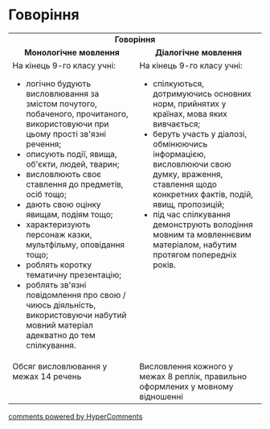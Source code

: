 <div id="hypercomments_widget" class="js-hypercomments-widget invisible"></div>

# Говоріння

<table>
    <td align="center" colspan="2"><b>Говоріння</b></td>
  </tr>
            <tr>
                <td align="center"><b>Монологічне мовлення</b></td>
                <td align="center"><b>Діалогічне мовлення</b></td>
            </tr>
            <tr>
<td style="vertical-align:top !important;">
На кінець 9-го класу учні:
<ul>
<li>логічно будують висловлювання за змістом почутого, побаченого, прочитаного, використовуючи при цьому прості зв'язні речення;</li>
<li>описують події, явища, об'єкти, людей, тварин;</li>
<li>висловлюють своє ставлення до предметів, осіб тощо;</li>
<li>дають свою оцінку явищам, подіям тощо;</li>
<li>характеризують персонаж казки, мультфільму, оповідання тощо;</li>
<li>роблять коротку тематичну презентацію;</li>
<li>роблять зв'язні повідомлення про свою / чиюсь діяльність, використовуючи набутий мовний матеріал адекватно до тем спілкування.</li>
</ul>
</td>
<td style="vertical-align:top !important;">
На кінець 9-го класу учні:
<ul>
<li>спілкуються, дотримуючись основних норм, прийнятих у країнах, мова яких вивчається;</li>
<li>беруть участь у діалозі, обмінюючись інформацією, висловлюючи свою думку, враження, ставлення щодо конкретних фактів, подій, явищ, пропозицій;</li>
<li>під час спілкування демонструють володіння мовним та мовленнєвим матеріалом, набутим протягом попередніх років.</li>
</ul>
</td>
            <tr>
<td style="vertical-align:top !important;">
Обсяг висловлювання у межах 14 речень
</td>
<td style="vertical-align:top !important;">
Висловлення кожного у межах 8 реплік, правильно оформлених у мовному відношенні
</td>
</table>

<div class="js-hypercomments-container">
    <a href="http://hypercomments.com" class="hc-link" title="comments widget">comments powered by HyperComments</a>
</div>